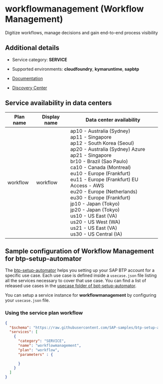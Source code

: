 # workflowmanagement (Workflow Management)

Digitize workflows, manage decisions and gain end-to-end process visibility

## Additional details
- Service category: **SERVICE**
- Supported environments: **cloudfoundry**, **kymaruntime**, **sapbtp**

- [Documentation](https://help.sap.com/viewer/product/WORKFLOW_MANAGEMENT/Cloud/en-US)
- [Discovery Center](https://discovery-center.cloud.sap/serviceCatalog/workflow-management)

## Service availability in data centers

| Plan name | Display name | Data center availability  |
|------|----------------|---------------------------|
|  workflow  |  workflow  | ap10 - Australia (Sydney)<br> ap11 - Singapore<br> ap12 - South Korea (Seoul)<br> ap20 - Australia (Sydney) Azure<br> ap21 - Singapore<br> br10 - Brazil (Sao Paulo)<br> ca10 - Canada (Montreal)<br> eu10 - Europe (Frankfurt)<br> eu11 - Europe (Frankfurt) EU Access - AWS<br> eu20 - Europe (Netherlands)<br> eu30 - Europe (Frankfurt)<br> jp10 - Japan (Tokyo)<br> jp20 - Japan (Tokyo)<br> us10 - US East (VA)<br> us20 - US West (WA)<br> us21 - US East (VA)<br> us30 - US Central (IA)  |

## Sample configuration of **Workflow Management** for btp-setup-automator

The [btp-setup-automator](https://github.com/SAP-samples/btp-setup-automator) helps you setting up your SAP BTP account for a specific use case. Each use case is defined inside a `usecase.json` file listing all the services necessary to cover that use case. You can find a list of released use cases in the [usecase folder of bpt-setup-automator](https://github.com/SAP-samples/btp-setup-automator/tree/main/usecases).

You can setup a service instance for **workflowmanagement** by configuring your `usecase.json` file.

### Using the service plan **workflow**

```json
{
  "$schema": "https://raw.githubusercontent.com/SAP-samples/btp-setup-automator/main/libs/btpsa-usecase.json",
  "services": [
    {
      "category": "SERVICE",
      "name": "workflowmanagement",
      "plan": "workflow", 
      "parameters" : { 
        
      }
    }
  ]
}
```
